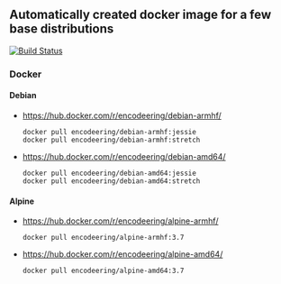 ## Automatically created docker image for a few base distributions

[![Build Status](https://travis-ci.org/encodeering/docker-base.svg?branch=master)](https://travis-ci.org/encodeering/docker-base)

### Docker

#### Debian

- https://hub.docker.com/r/encodeering/debian-armhf/

    ```docker pull encodeering/debian-armhf:jessie```  
    ```docker pull encodeering/debian-armhf:stretch```

- https://hub.docker.com/r/encodeering/debian-amd64/

    ```docker pull encodeering/debian-amd64:jessie```  
    ```docker pull encodeering/debian-amd64:stretch```

#### Alpine

- https://hub.docker.com/r/encodeering/alpine-armhf/

    ```docker pull encodeering/alpine-armhf:3.7```

- https://hub.docker.com/r/encodeering/alpine-amd64/

    ```docker pull encodeering/alpine-amd64:3.7```
